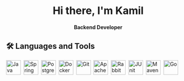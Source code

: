 <div align="center">
  <h1>Hi there, I'm Kamil</h1>
  
  <h4>Backend Developer</h4>

</div>

## 🛠️ Languages and Tools

<img src="https://cdn.jsdelivr.net/gh/devicons/devicon/icons/java/java-original.svg" title="Java" width="40" height="40"/>&nbsp;
<img src="https://cdn.jsdelivr.net/gh/devicons/devicon/icons/spring/spring-original.svg" title="Spring" width="40" height="40"/>&nbsp;
<img src="https://cdn.jsdelivr.net/gh/devicons/devicon/icons/postgresql/postgresql-original.svg" title="PostgreSQL" width="40" height="40"/>&nbsp;
<img src="https://cdn.jsdelivr.net/gh/devicons/devicon/icons/docker/docker-original.svg" title="Docker" width="40" height="40"/>&nbsp;
<img src="https://cdn.jsdelivr.net/gh/devicons/devicon/icons/git/git-original.svg" title="Git" width="40" height="40"/>&nbsp;
<img src="https://cdn.jsdelivr.net/gh/devicons/devicon/icons/apachekafka/apachekafka-original.svg" title="Apache Kafka" width="40" height="40"/>&nbsp;
<img src="https://cdn.jsdelivr.net/gh/devicons/devicon/icons/rabbitmq/rabbitmq-original.svg" title="RabbitMQ" width="40" height="40"/>&nbsp;
<img src="https://cdn.jsdelivr.net/gh/devicons/devicon/icons/junit/junit-plain.svg" title="JUnit" width="40" height="40"/>&nbsp;
<img src="https://cdn.jsdelivr.net/gh/devicons/devicon/icons/maven/maven-original.svg" title="Maven" width="40" height="40"/>&nbsp;
<img src="https://cdn.jsdelivr.net/gh/devicons/devicon/icons/go/go-original.svg" title="Go" width="40" height="40"/>&nbsp;
